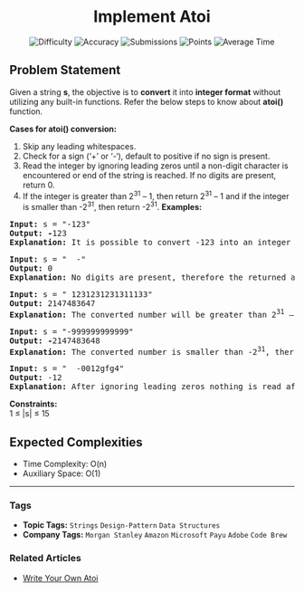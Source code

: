 <h1 align="center">Implement Atoi</h1>

<p align="center">
  <img alt="Difficulty" title="Difficulty" src="https://custom-icon-badges.demolab.com/badge/Difficulty: Medium-1F222E?style=for-the-badge&logoColor=white&logo=fire"/>
  <img alt="Accuracy" title="Accuracy" src="https://custom-icon-badges.demolab.com/badge/Accuracy: 32.58%25-1F222E?style=for-the-badge&logoColor=white&logo=target"/>
  <img alt="Submissions" title="Submissions" src="https://custom-icon-badges.demolab.com/badge/Submissions: 280K+-1F222E?style=for-the-badge&logoColor=white&logo=repo"/>
  <img alt="Points" title="Points" src="https://custom-icon-badges.demolab.com/badge/Points: 4-1F222E?style=for-the-badge&logoColor=white&logo=award"/>
  <img alt="Average Time" title="Average Time" src="https://custom-icon-badges.demolab.com/badge/Average%20Time: 15m-1F222E?style=for-the-badge&logoColor=white&logo=clock"/>
</p>

## Problem Statement

Given a string <b>s</b>, the objective is to <b>convert</b> it into <b>integer format</b> without utilizing any built-in functions. Refer the below steps to know about <b>atoi()</b> function.

<b>Cases for atoi() conversion:</b>

1. Skip any leading whitespaces.
1. Check for a sign (‘+’ or ‘-‘), default to positive if no sign is present.
1. Read the integer by ignoring leading zeros until a non-digit character is encountered or end of the string is reached. If no digits are present, return 0.
1. If the integer is greater than 2<sup>31</sup> – 1, then return 2<sup>31</sup> – 1 and if the integer is smaller than -2<sup>31</sup>, then return -2<sup>31</sup>.
<b>Examples:</b>

<pre><b>Input: </b>s = "-123"
<b>Output: -</b>123<br><b>Explanation: </b>It is possible to convert -123 into an integer so we returned in the form of an integer<br></pre>

<pre><b>Input: </b>s = "  -"
<b>Output: </b>0<br><b>Explanation: </b>No digits are present, therefore the returned answer is 0.<br></pre>

<pre><b>Input: </b>s = " 1231231231311133"
<b>Output: </b>2147483647<br><b>Explanation: </b>The converted number will be greater than 2<sup>31</sup> – 1, therefore print 2<sup>31</sup> – 1 = 2147483647.
</pre>

<pre><b>Input: </b>s = "-999999999999"
<b>Output: -</b>2147483648<br><b>Explanation: </b>The converted number is smaller than -2<sup>31</sup>, therefore print -2<sup>31</sup> = -2147483648.</pre>

<pre><b>Input: </b>s = "  -0012gfg4"
<b>Output: </b>-12<b>
Explanation:</b> After ignoring leading zeros nothing is read after -12 as a non-digit character ‘g’ was encountered.</pre>

<b>Constraints:</b><br>1 ≤ |s| ≤ 15

## Expected Complexities
- Time Complexity: O(n)
- Auxiliary Space: O(1)

<hr>

### Tags
- **Topic Tags:** `Strings` `Design-Pattern` `Data Structures`
- **Company Tags:** `Morgan Stanley` `Amazon` `Microsoft` `Payu` `Adobe` `Code Brew`

### Related Articles
- [Write Your Own Atoi](https://www.geeksforgeeks.org/write-your-own-atoi/)
